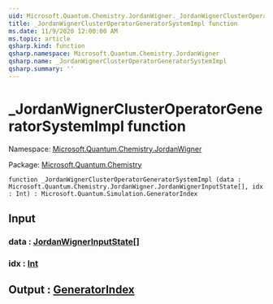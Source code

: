 ```yaml
---
uid: Microsoft.Quantum.Chemistry.JordanWigner._JordanWignerClusterOperatorGeneratorSystemImpl
title: _JordanWignerClusterOperatorGeneratorSystemImpl function
ms.date: 11/9/2020 12:00:00 AM
ms.topic: article
qsharp.kind: function
qsharp.namespace: Microsoft.Quantum.Chemistry.JordanWigner
qsharp.name: _JordanWignerClusterOperatorGeneratorSystemImpl
qsharp.summary: ''
---
```


# _JordanWignerClusterOperatorGeneratorSystemImpl function

Namespace: [Microsoft.Quantum.Chemistry.JordanWigner](xref:Microsoft.Quantum.Chemistry.JordanWigner)

Package: [Microsoft.Quantum.Chemistry](https://nuget.org/packages/Microsoft.Quantum.Chemistry)




```qsharp
function _JordanWignerClusterOperatorGeneratorSystemImpl (data : Microsoft.Quantum.Chemistry.JordanWigner.JordanWignerInputState[], idx : Int) : Microsoft.Quantum.Simulation.GeneratorIndex
```


## Input

### data : [JordanWignerInputState](xref:Microsoft.Quantum.Chemistry.JordanWigner.JordanWignerInputState)[]




### idx : [Int](xref:microsoft.quantum.lang-ref.int)





## Output : [GeneratorIndex](xref:Microsoft.Quantum.Simulation.GeneratorIndex)


